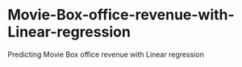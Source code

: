 # Movie-Box-office-revenue-with-Linear-regression
Predicting Movie Box office revenue with Linear regression
